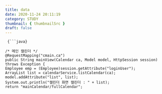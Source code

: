 ```yaml
---
title: data 
date: 2020-11-24 20:11:19
category: STUDY
thumbnail: { thumbnailSrc }
draft: false
---
```

<pre><code> {```java}

/* 메인 캘린더 */
@RequestMapping("cmain.ca")
public String mainView(Calendar ca, Model model, HttpSession session) throws Exception {
Employee emp = (Employee)session.getAttribute("loginUser");
ArrayList<Calendar> list = calendarService.listCalendar(ca);
model.addAttribute("list", list);
System.out.println("캘린더 화면 캘린더 : " + list);
return "mainCalendar/fullCalendar";
</code></pre>
